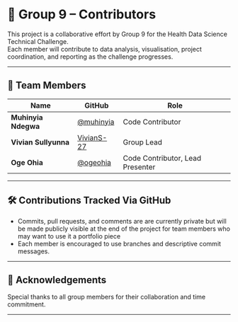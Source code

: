 # 👥 Group 9 – Contributors

This project is a collaborative effort by Group 9 for the Health Data Science Technical Challenge.  
Each member will contribute to data analysis, visualisation, project coordination, and reporting as the challenge progresses.

---

## 🔹 Team Members

| Name                   | GitHub                                        | Role                                 |
|------------------------|-----------------------------------------------|--------------------------------------|
| **Muhinyia Ndegwa**    | [@muhinyia](https://github.com/muhinyia)      | Code Contributor                     |
| **Vivian Sullyunna**   | [VivianS-27](https://github.com/VivianS-27)   | Group Lead                           |
| **Oge Ohia**           | [@ogeohia](https://github.com/ogeohia)        | Code Contributor, Lead Presenter     |

---

## 🛠 Contributions Tracked Via GitHub

- Commits, pull requests, and comments are are currently private but will be made publicly visible at the end of the project for
  team members who may want to use it a portfolio piece
- Each member is encouraged to use branches and descriptive commit messages.

---

## 📄 Acknowledgements

Special thanks to all group members for their collaboration and time commitment.

---
